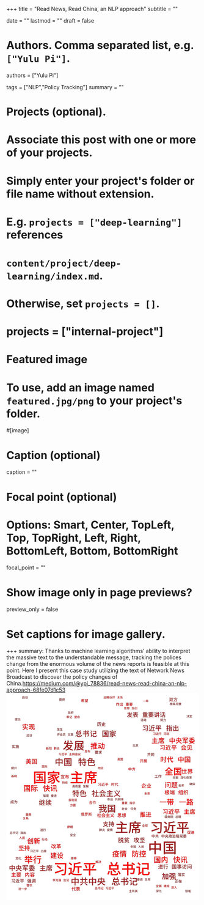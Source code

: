 
+++
title = "Read News, Read China, an NLP approach"
subtitle = ""

date = ""
lastmod = ""
draft = false

# Authors. Comma separated list, e.g. `["Yulu Pi"]`.
authors = ["Yulu Pi"]

tags = ["NLP","Policy Tracking"]
summary = ""

# Projects (optional).
#   Associate this post with one or more of your projects.
#   Simply enter your project's folder or file name without extension.
#   E.g. `projects = ["deep-learning"]` references 
#   `content/project/deep-learning/index.md`.
#   Otherwise, set `projects = []`.
# projects = ["internal-project"]

# Featured image
# To use, add an image named `featured.jpg/png` to your project's folder. 
#[image]
  # Caption (optional)
  caption = ""

  # Focal point (optional)
  # Options: Smart, Center, TopLeft, Top, TopRight, Left, Right, BottomLeft, Bottom, BottomRight
  focal_point = ""

  # Show image only in page previews?
  preview_only = false

# Set captions for image gallery.

+++
summary: Thanks to machine learning algorithms’ ability to interpret the massive text to the understandable message, tracking the polices change from the enormous volume of the news reports is feasible at this point. Here I present this case study utilizing the text of Network News Broadcast to discover the policy changes of China.https://medium.com/@ypi_78836/read-news-read-china-an-nlp-approach-68fe07d1c53
![An image](https://github.com/nikipi/academic-kickstart/blob/master/content/post/1_TAaAdb3hM2tieeltw4jWrw.png)
